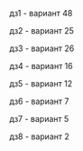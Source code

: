 дз1 - вариант 48

дз2 - вариант 25

дз3 - вариант 26

дз4 - вариант 16

дз5 - вариант 12

дз6 - вариант 7

дз7 - вариант 5

дз8 - вариант 2

